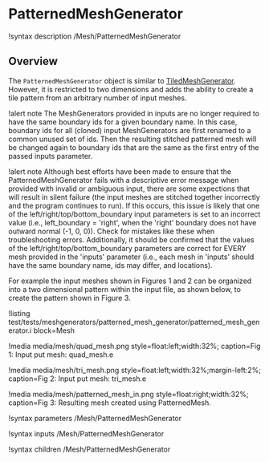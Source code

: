 # PatternedMeshGenerator

!syntax description /Mesh/PatternedMeshGenerator

## Overview

The `PatternedMeshGenerator` object is similar to [TiledMeshGenerator](/TiledMeshGenerator.md). However, it is restricted to two dimensions and
adds the ability to create a tile pattern from an arbitrary number of input meshes.

!alert note
The MeshGenerators provided in inputs are no longer required to have the same boundary ids for a given boundary name.
In this case, boundary ids for all (cloned) input MeshGenerators are first renamed to a common unused set of ids. Then the resulting stitched patterned mesh will be changed again to boundary ids that are the same as the first entry of the passed inputs parameter.

!alert note
Although best efforts have been made to ensure that the PatternedMeshGenerator fails with a descriptive error message when provided with invalid or ambiguous input, there are some expections that will result in silent failure (the input meshes are stitched together incorrectly and the program continues to run). If this occurs, this issue is likely that one of the left/right/top/bottom_boundary input parameters is set to an incorrect value (i.e., left_boundary = 'right', when the 'right' boundary does not have outward normal (-1, 0, 0)). Check for mistakes like these when troubleshooting errors. Additionally, it should be confirmed that the values of the left/right/top/bottom_boundary parameters are correct for EVERY mesh provided in the 'inputs' parameter (i.e., each mesh in 'inputs' should have the same boundary name, ids may differ, and locations).

For example the input meshes shown in Figures 1 and 2 can be organized into a two dimensional pattern within the input
file, as shown below, to create the pattern shown in Figure 3.

!listing test/tests/meshgenerators/patterned_mesh_generator/patterned_mesh_generator.i block=Mesh

!media media/mesh/quad_mesh.png style=float:left;width:32%; caption=Fig 1: Input put mesh: quad_mesh.e

!media media/mesh/tri_mesh.png style=float:left;width:32%;margin-left:2%; caption=Fig 2: Input put mesh: tri_mesh.e

!media media/mesh/patterned_mesh_in.png style=float:right;width:32%; caption=Fig 3: Resulting mesh created using PatternedMesh.

!syntax parameters /Mesh/PatternedMeshGenerator

!syntax inputs /Mesh/PatternedMeshGenerator

!syntax children /Mesh/PatternedMeshGenerator
